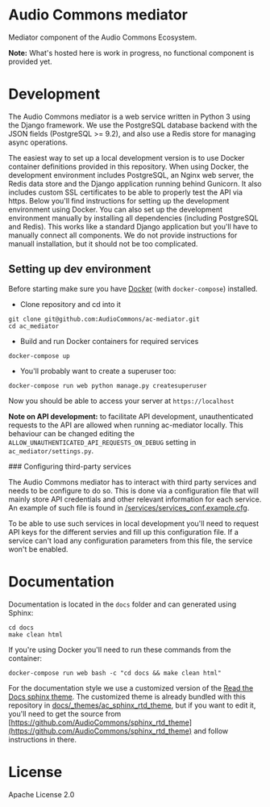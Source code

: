 # Audio Commons mediator

Mediator component of the Audio Commons Ecosystem.

**Note:** What's hosted here is work in progress, no functional component is provided yet.


# Development

The Audio Commons mediator is a web service written in Python 3 using
the Django framework. We use the PostgreSQL database backend with the
JSON fields (PostgreSQL >= 9.2), and also use a Redis store for managing
async operations.

The easiest way to set up a local development version is to use Docker
container definitions provided in this repository. When using Docker, the
development environment includes PostgreSQL, an Nginx web server, the Redis
data store and the Django application running behind Gunicorn.
It also includes custom SSL certificates to be able to properly test the
API via https. Below you'll find instructions for setting up the development
environment using Docker. You can also set up the development environment
manually by installing all dependencies (including PostgreSQL and Redis).
This works like a standard Django application but you'll have to manually
connect all components. We do not provide instructions for manuall installation,
but it should not be too complicated.

## Setting up dev environment

Before starting make sure you have [Docker](https://www.docker.com/products/overview)
(with `docker-compose`) installed.

- Clone repository and cd into it
```
git clone git@github.com:AudioCommons/ac-mediator.git
cd ac_mediator
```

- Build and run Docker containers for required services
```
docker-compose up
```

- You'll probably want to create a superuser too:
```
docker-compose run web python manage.py createsuperuser
```

Now you should be able to access your server at `https://localhost`


**Note on API development:** to facilitate API development, unauthenticated
requests to the API are allowed when running ac-mediator locally. 
This behaviour can be changed editing the `ALLOW_UNAUTHENTICATED_API_REQUESTS_ON_DEBUG`
setting in `ac_mediator/settings.py`.


### Configuring third-party services

The Audio Commons mediator has to interact with third party services and needs
to be configure to do so. This is done via a configuration file that will mainly store
API credentials and other relevant information for each service. An example of such
file is found in [/services/services_conf.example.cfg](https://github.com/AudioCommons/ac-mediator/blob/master/services/services_conf.example.cfg).

To be able to use such services in local development you'll need to request API keys
for the different servies and fill up this configuration file. If a service can't load
any configuration parameters from this file, the service won't be enabled.


# Documentation

Documentation is located in the `docs` folder and can generated using Sphinx:
```
cd docs
make clean html
```

If you're using Docker you'll need to run these commands from the container:
```
docker-compose run web bash -c "cd docs && make clean html"
```


For the documentation style we use a customized version of the
[Read the Docs sphinx theme](https://github.com/snide/sphinx_rtd_theme/blob/master/README.rst).
The customized theme is already bundled with this repository in
[docs/_themes/ac_sphinx_rtd_theme](https://github.com/AudioCommons/ac-mediator/tree/master/docs/_themes/ac_sphinx_rtd_theme),
but if you want to edit it, you'll need to get the source from
[https://github.com/AudioCommons/sphinx_rtd_theme](https://github.com/AudioCommons/sphinx_rtd_theme)
and follow instructions in there.


# License
Apache License 2.0
